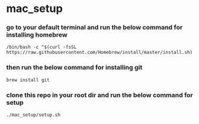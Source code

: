 # mac_setup

### go to your default terminal and run the below command for installing homebrew

```/bin/bash -c "$(curl -fsSL https://raw.githubusercontent.com/Homebrew/install/master/install.sh)```

### then run the below command for installing git

```brew install git```

### clone this repo in your root dir and run the below command for setup

```./mac_setup/setup.sh```
